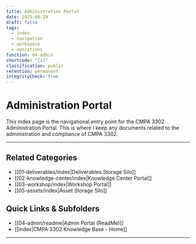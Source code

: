 ```yaml
---
title: Administration Portal
date: 2025-08-29
draft: false
tags:
  - index
  - navigation
  - workspace
  - operations
function: 04-admin
shortcode: "[i]"
classification: public
retention: permanent
integrityCheck: true
---
```

# Administration Portal
This index page is the navigational entry point for the CMPA 3302 Administration Portal.  This is where I keep any documents related to the administration and compliance of  CMPA 3302.

---
## Related Categories
- [[01-deliverables/index|Deliverables Storage Silo]]
- [[02-knowledge-center/index|Knowledge Center Portal]]
- [[03-workshop/index|Workshop Portal]]
- [[05-assets/index|Asset Storage Silo]]
## Quick Links & Subfolders  
- [[04-admin/readme|Admin Portal (ReadMe)]]
- [[index|CMPA 3302 Knowledge Base - Home]]

---
